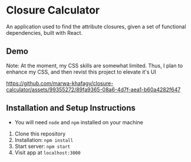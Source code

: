 # Closure Calculator

An application used to find the attribute closures, given a set of functional dependencies, built with React. 

## Demo 

Note: At the moment, my CSS skills are somewhat limited. Thus, I plan to enhance my CSS, and then revist this project to elevate it's UI

https://github.com/marwa-khafagy/closure-calculator/assets/99355272/89fa9365-08a6-4d7f-aea1-b60a4282f647




## Installation and Setup Instructions
- You will need `node` and `npm` installed on your machine

1. Clone this repository
2. Installation: `npm install`
3. Start server: `npm start`
4. Visit app at `localhost:3000` 
